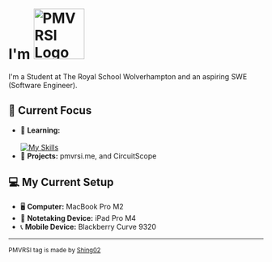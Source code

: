 <h1 style="vertical-align: middle">
    I'm <img src="https://cdn.discordapp.com/attachments/1249331121238442090/1302622279410384956/Pmvrsi.png?ex=6728c908&is=67277788&hm=aa2a6c3e9fdf71598fefac1c7ccebe659056e3ee860ba5f6a28e9b5904b359c6&" alt="PMVRSI Logo" width="100">
</h1>

I'm a Student at The Royal School Wolverhampton and an aspiring SWE (Software Engineer).   

## 🔭 Current Focus
* 🌱 **Learning:** <br> <br> [![My Skills](https://skillicons.dev/icons?i=js,html,css,js,py,swift)](https://skillicons.dev)
* 📁 **Projects:** pmvrsi.me, and CircuitScope
  
## 💻 My Current Setup
* 🖥️ **Computer:** MacBook Pro M2
* 📱 **Notetaking Device:** iPad Pro M4
* 📞 **Mobile Device:** Blackberry Curve 9320

---

<p style="font-size: 12px;">PMVRSI tag is made by <a href="https://www.youtube.com/@Shing02tv">Shing02</a></p>
